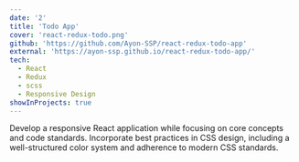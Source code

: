 ```yaml
---
date: '2'
title: 'Todo App'
cover: 'react-redux-todo.png'
github: 'https://github.com/Ayon-SSP/react-redux-todo-app'
external: 'https://ayon-ssp.github.io/react-redux-todo-app/'
tech:
  - React
  - Redux
  - scss
  - Responsive Design
showInProjects: true
---
```


Develop a responsive React application while focusing on core concepts and code standards. Incorporate best practices in CSS design, including a well-structured color system and adherence to modern CSS standards.


